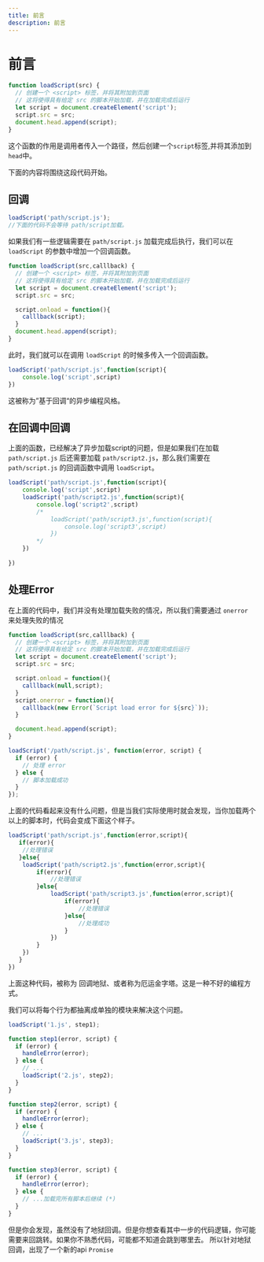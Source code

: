 ```yaml
---
title: 前言
description: 前言
---
```


# 前言

```js
function loadScript(src) {
  // 创建一个 <script> 标签，并将其附加到页面
  // 这将使得具有给定 src 的脚本开始加载，并在加载完成后运行
  let script = document.createElement('script');
  script.src = src;
  document.head.append(script);
}
```
这个函数的作用是调用者传入一个路径，然后创建一个`script`标签,并将其添加到`head`中。

下面的内容将围绕这段代码开始。

## 回调

```js
loadScript('path/script.js');
//下面的代码不会等待 path/script加载。
```

如果我们有一些逻辑需要在 `path/script.js` 加载完成后执行，我们可以在 `loadScript` 的参数中增加一个回调函数。

```js
function loadScript(src,calllback) {
  // 创建一个 <script> 标签，并将其附加到页面
  // 这将使得具有给定 src 的脚本开始加载，并在加载完成后运行
  let script = document.createElement('script');
  script.src = src;

  script.onload = function(){
    calllback(script);
  }
  document.head.append(script);
}
```

此时，我们就可以在调用 `loadScript` 的时候多传入一个回调函数。

```js
loadScript('path/script.js',function(script){
    console.log('script',script)
})
```

这被称为”基于回调“的异步编程风格。

## 在回调中回调

上面的函数，已经解决了异步加载script的问题，但是如果我们在加载 `path/script.js` 后还需要加载 `path/script2.js`，那么我们需要在 `path/script.js` 的回调函数中调用 `loadScript`。

```js
loadScript('path/script.js',function(script){
    console.log('script',script)
    loadScript('path/script2.js',function(script){
        console.log('script2',script)
        /*
            loadScript('path/script3.js',function(script){
                console.log('script3',script)
            })
        */
    })
    
})
```

## 处理Error

在上面的代码中，我们并没有处理加载失败的情况，所以我们需要通过 `onerror` 来处理失败的情况

```js
function loadScript(src,calllback) {
  // 创建一个 <script> 标签，并将其附加到页面
  // 这将使得具有给定 src 的脚本开始加载，并在加载完成后运行
  let script = document.createElement('script');
  script.src = src;

  script.onload = function(){
    calllback(null,script);
  }
  script.onerror = function(){
    calllback(new Error(`Script load error for ${src}`));
  }

  document.head.append(script);
}
```

```js
loadScript('/path/script.js', function(error, script) {
  if (error) {
    // 处理 error
  } else {
    // 脚本加载成功
  }
});
```

上面的代码看起来没有什么问题，但是当我们实际使用时就会发现，当你加载两个以上的脚本时，代码会变成下面这个样子。

```js
loadScript('path/script.js',function(error,script){
   if(error){
    //处理错误
   }else{
    loadScript('path/script2.js',function(error,script){
        if(error){
            //处理错误
        }else{
            loadScript('path/script3.js',function(error,script){
                if(error){
                    //处理错误
                }else{
                    //处理成功
                }
            })
        }
    })
   }
})
```

上面这种代码，被称为 回调地狱、或者称为厄运金字塔。这是一种不好的编程方式。

我们可以将每个行为都抽离成单独的模块来解决这个问题。

```js
loadScript('1.js', step1);

function step1(error, script) {
  if (error) {
    handleError(error);
  } else {
    // ...
    loadScript('2.js', step2);
  }
}

function step2(error, script) {
  if (error) {
    handleError(error);
  } else {
    // ...
    loadScript('3.js', step3);
  }
}

function step3(error, script) {
  if (error) {
    handleError(error);
  } else {
    // ...加载完所有脚本后继续 (*)
  }
}
```
但是你会发现，虽然没有了地狱回调。但是你想查看其中一步的代码逻辑，你可能需要来回跳转。如果你不熟悉代码，可能都不知道会跳到哪里去。
所以针对地狱回调，出现了一个新的api `Promise`